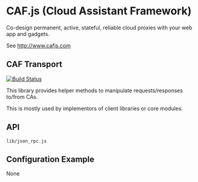 # CAF.js (Cloud Assistant Framework)

Co-design permanent, active, stateful, reliable cloud proxies with your web app and gadgets.

See http://www.cafjs.com

## CAF Transport
[![Build Status](https://travis-ci.org/cafjs/caf_transport.svg?branch=master)](https://travis-ci.org/cafjs/caf_transport)

This library provides helper methods to manipulate requests/responses to/from CAs.

This is mostly used by implementors of client libraries or core modules.

## API

    lib/json_rpc.js

## Configuration Example

None
